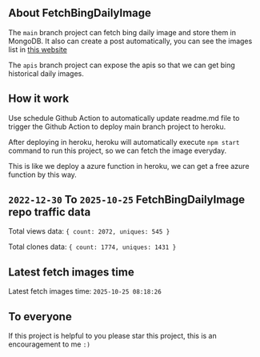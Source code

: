 ## About FetchBingDailyImage

The `main` branch project can fetch bing daily image and store them in MongoDB.
It also can create a post automatically, you can see the images list in [this website](https://oursalbum.netlify.app)

The `apis` branch project can expose the apis so that we can get bing historical daily images.

## How it work

Use schedule Github Action to automatically update readme.md file to trigger the Github Action to deploy main branch project to heroku.

After deploying in heroku, heroku will automatically execute `npm start` command to run this project, so we can fetch the image everyday.

This is like we deploy a azure function in heroku, we can get a free azure function by this way.

## `2022-12-30` To `2025-10-25` FetchBingDailyImage repo traffic data

Total views data: `{ count: 2072, uniques: 545 }`

Total clones data: `{ count: 1774, uniques: 1431 }`

## Latest fetch images time

Latest fetch images time: `2025-10-25 08:18:26`

## To everyone

If this project is helpful to you please star this project, this is an encouragement to me `:)`



